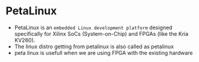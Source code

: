 # PetaLinux
* PetaLinux is an `embedded Linux development platform` designed specifically for Xilinx SoCs (System-on-Chip) and FPGAs (like the Kria KV260).
* The linux distro getting from petalinux is also called as petalinux
* peta linux is usefull when we are using FPGA with the existing hardware